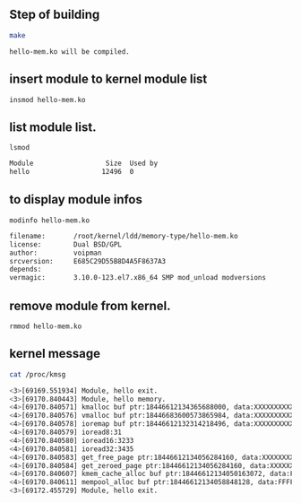 Step of building
-----
```bash
make
```
	hello-mem.ko will be compiled.
## insert module to kernel module list
	insmod hello-mem.ko
## list module list.
	lsmod
```bash
Module                  Size  Used by
hello                  12496  0
```
## to display module infos
	modinfo hello-mem.ko
```bash
filename:       /root/kernel/ldd/memory-type/hello-mem.ko
license:        Dual BSD/GPL
author:         voipman
srcversion:     E685C29D55B8D4A5F8637A3
depends:
vermagic:       3.10.0-123.el7.x86_64 SMP mod_unload modversions
```
## remove module from kernel.
	rmmod hello-mem.ko
## kernel message
```bash
cat /proc/kmsg

<3>[69169.551934] Module, hello exit.
<3>[69170.840443] Module, hello memory.
<4>[69170.840571] kmalloc buf ptr:18446612134365688000, data:XXXXXXXXXX
<4>[69170.840576] vmalloc buf ptr:18446683600573865984, data:XXXXXXXXXX
<4>[69170.840578] ioremap buf ptr:18446612132314218496, data:XXXXXXXXXX
<4>[69170.840579] ioread8:31
<4>[69170.840580] ioread16:3233
<4>[69170.840581] ioread32:3435
<4>[69170.840583] get_free_page ptr:18446612134056284160, data:XXXXXXXXXX
<4>[69170.840584] get_zeroed_page ptr:18446612134056284160, data:XXXXXXXXXX
<4>[69170.840607] kmem_cache_alloc buf ptr:18446612134050163072, data:FFFFFFFFFFFFFFFFFFFFFFFFFFFFFFFFFFFFFFFF
<4>[69170.840611] mempool_alloc buf ptr:18446612134058848128, data:FFFFFFFFFFFFFFFFFFFFFFFFFFFFFFFFFFFFFFFF
<3>[69172.455729] Module, hello exit.
```

